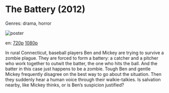 # The Battery (2012)

Genres: drama, horror

![poster](http://image.tmdb.org/t/p/w500/4SUoy9s4f2RZ09IiaDLi1EHNbDV.jpg)

en:
  [720p](magnet:?xt=urn:btih:879dcac8ac50423656f8acb712de05bd7b63c5a4&dn=The+Battery+(2012)&tr=udp%3A%2F%2Ftracker.yify-torrents.com%2Fannounce&tr=udp%3A%2F%2Fopen.demonii.com%3A1337%2Fannounce&tr=udp%3A%2F%2Fexodus.desync.com%3A6969&tr=udp%3A%2F%2Ftracker.istole.it%3A80&tr=udp%3A%2F%2Ftracker.publicbt.com%3A80&tr=udp%3A%2F%2Ftracker.publichd.eu%3A80%2Fannounce&tr=udp%3A%2F%2Ftracker.openbittorrent.com%3A80%2Fannounce&tr=udp%3A%2F%2Fcoppersurfer.tk%3A6969%2Fannounce)
  [1080p](magnet:?xt=urn:btih:97FF19DF5EE42FC55DDD186724D554C928F5F103&tr=udp://glotorrents.pw:6969/announce&tr=udp://tracker.opentrackr.org:1337/announce&tr=udp://torrent.gresille.org:80/announce&tr=udp://tracker.openbittorrent.com:80&tr=udp://tracker.coppersurfer.tk:6969&tr=udp://tracker.leechers-paradise.org:6969&tr=udp://p4p.arenabg.ch:1337&tr=udp://tracker.internetwarriors.net:1337)
  


In rural Connecticut, baseball players Ben and Mickey are trying to survive a zombie plague. They are forced to form a battery: a catcher and a pitcher who work together to outwit the batter, the one who hits the ball. And the batter in this case just happens to be a zombie. Tough Ben and gentle Mickey frequently disagree on the best way to go about the situation. Then they suddenly hear a human voice through their walkie-talkies. Is salvation nearby, like Mickey thinks, or is Ben’s suspicion justified?